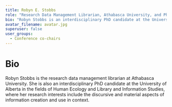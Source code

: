 ```yaml
---
title: Robyn E. Stobbs
role: "Research Data Management Librarian, Athabasca University, and PhD Candidate, Human Ecology & Library and Information Studies, University of Alberta"
bio: "Robyn Stobbs is an interdisciplinary PhD candidate at the University of Alberta in the fields of Human Ecology and Library and Information Studies. She is a graduate research assistant on the Inuvialuit Voices project."
avatar_filename: avatar.jpg
superuser: false
user_groups:
  - Conference co-chairs
---
```

# Bio
Robyn Stobbs is the research data management librarian at Athabasca University. She is also an interdisciplinary PhD candidate at the University of Alberta in the fields of Human Ecology and Library and Information Studies, where her research interests include the discursive and material aspects of information creation and use in context.